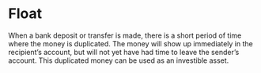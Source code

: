 # Float

When a bank deposit or transfer is made, there is a short period of time where the money is duplicated. The money will show up immediately in the recipient’s account, but will not yet have had time to leave the sender’s account. This duplicated money can be used as an investible asset.